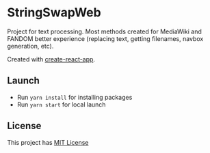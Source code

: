 # StringSwapWeb

Project for text processing. Most methods created for MediaWiki and FANDOM better experience 
(replacing text, getting filenames, navbox generation, etc).

Created with [create-react-app](https://github.com/facebook/create-react-app).

## Launch
- Run `yarn install` for installing packages
- Run `yarn start` for local launch

## License
This project has [MIT License](https://opensource.org/licenses/MIT)